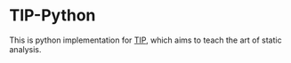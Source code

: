 # TIP-Python

This is python implementation for [TIP](https://github.com/cs-au-dk/TIP), which aims to teach the art of static analysis.
